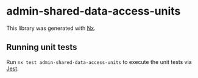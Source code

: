 # admin-shared-data-access-units

This library was generated with [Nx](https://nx.dev).

## Running unit tests

Run `nx test admin-shared-data-access-units` to execute the unit tests via [Jest](https://jestjs.io).
